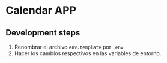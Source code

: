 # Calendar APP

## Development steps

1. Renombrar el archivo `env.template` por `.env`
2. Hacer los cambios respectivos en las variables de entorno.

